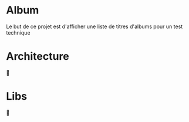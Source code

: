 Album
==================

Le but de ce projet est d'afficher une liste de titres d'albums pour un test technique 

Architecture
==================

🚧

Libs
==================

🚧